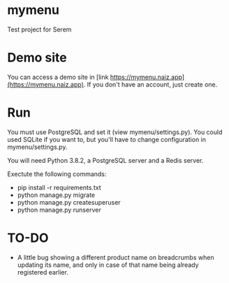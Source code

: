 # mymenu
Test project for Serem

# Demo site

You can access a demo site in [link https://mymenu.naiz.app](https://mymenu.naiz.app). If you don't have an account, just create one.

# Run
You must use PostgreSQL and set it (view mymenu/settings.py). You could used SQLite if you want to, but you'll have to change configuration in mymenu/settings.py.


You will need Python 3.8.2, a PostgreSQL server and a Redis server.


Exectute the following commands:

- pip install -r requirements.txt
- python manage.py migrate
- python manage.py createsuperuser
- python manage.py runserver

# TO-DO
- A little bug showing a different product name on breadcrumbs when updating its name, and only in case of that name being already registered earlier.

